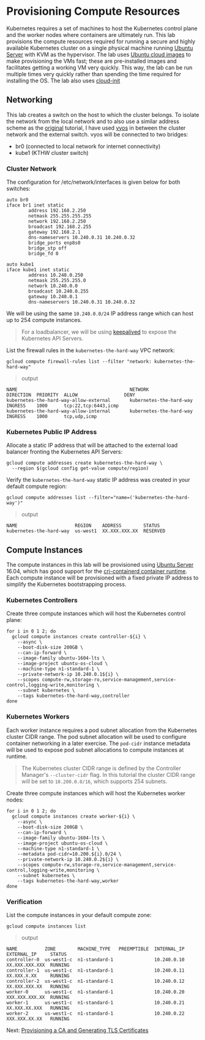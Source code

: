 # Provisioning Compute Resources

Kubernetes requires a set of machines to host the Kubernetes control plane and the worker nodes where containers are ultimately run. This lab provisions the compute resources required for running a secure and highly available Kubernetes cluster on a single physical machine running [Ubuntu Server](https://www.ubuntu.com/download/server) with KVM as the hypervisor. The lab uses [Ubuntu cloud images](http://cloud-images.ubuntu.com/) to make provisioning the VMs fast; these are pre-installed images and facilitates getting a working VM very quickly. This way, the lab can be run multiple times very quickly rather than spending the time required for installing the OS. The lab also uses [cloud-init](https://cloud-init.io/)

## Networking

This lab creates a switch on the host to which the cluster belongs. To isolate the network from the local network and to also use a similar address scheme as the [original](https://github.com/kelseyhightower/kubernetes-the-hard-way) tutorial, I have used [vyos](https://vyos.io/) in between the cluster network and the external switch. vyos will be connected to two bridges:
* br0 (connected to local network for internet connectivity)
* kube1 (KTHW cluster switch)

### Cluster Network

The configuration for /etc/network/interfaces is given below for both switches:

```
auto br0
iface br1 inet static
        address 192.168.2.250
        netmask 255.255.255.255
        network 192.168.2.250
        broadcast 192.168.2.255
        gateway 192.168.2.1
        dns-nameservers 10.240.0.31 10.240.0.32
        bridge_ports enp8s0
        bridge_stp off
        bridge_fd 0

auto kube1
iface kube1 inet static
        address 10.240.0.250
        netmask 255.255.255.0
        network 10.240.0.0
        broadcast 10.240.0.255
        gateway 10.240.0.1
        dns-nameservers 10.240.0.31 10.240.0.32
```

We will be using the same `10.240.0.0/24` IP address range which can host up to 254 compute instances.

> For a loadbalancer, we will be using [keepalived](http://www.keepalived.org/) to expose the Kubernetes API Servers.

List the firewall rules in the `kubernetes-the-hard-way` VPC network:

```
gcloud compute firewall-rules list --filter "network: kubernetes-the-hard-way"
```

> output

```
NAME                                         NETWORK                  DIRECTION  PRIORITY  ALLOW                 DENY
kubernetes-the-hard-way-allow-external       kubernetes-the-hard-way  INGRESS    1000      tcp:22,tcp:6443,icmp
kubernetes-the-hard-way-allow-internal       kubernetes-the-hard-way  INGRESS    1000      tcp,udp,icmp
```

### Kubernetes Public IP Address

Allocate a static IP address that will be attached to the external load balancer fronting the Kubernetes API Servers:

```
gcloud compute addresses create kubernetes-the-hard-way \
  --region $(gcloud config get-value compute/region)
```

Verify the `kubernetes-the-hard-way` static IP address was created in your default compute region:

```
gcloud compute addresses list --filter="name=('kubernetes-the-hard-way')"
```

> output

```
NAME                     REGION    ADDRESS        STATUS
kubernetes-the-hard-way  us-west1  XX.XXX.XXX.XX  RESERVED
```

## Compute Instances

The compute instances in this lab will be provisioned using [Ubuntu Server](https://www.ubuntu.com/server) 16.04, which has good support for the [cri-containerd container runtime](https://github.com/kubernetes-incubator/cri-containerd). Each compute instance will be provisioned with a fixed private IP address to simplify the Kubernetes bootstrapping process.

### Kubernetes Controllers

Create three compute instances which will host the Kubernetes control plane:

```
for i in 0 1 2; do
  gcloud compute instances create controller-${i} \
    --async \
    --boot-disk-size 200GB \
    --can-ip-forward \
    --image-family ubuntu-1604-lts \
    --image-project ubuntu-os-cloud \
    --machine-type n1-standard-1 \
    --private-network-ip 10.240.0.1${i} \
    --scopes compute-rw,storage-ro,service-management,service-control,logging-write,monitoring \
    --subnet kubernetes \
    --tags kubernetes-the-hard-way,controller
done
```

### Kubernetes Workers

Each worker instance requires a pod subnet allocation from the Kubernetes cluster CIDR range. The pod subnet allocation will be used to configure container networking in a later exercise. The `pod-cidr` instance metadata will be used to expose pod subnet allocations to compute instances at runtime.

> The Kubernetes cluster CIDR range is defined by the Controller Manager's `--cluster-cidr` flag. In this tutorial the cluster CIDR range will be set to `10.200.0.0/16`, which supports 254 subnets.

Create three compute instances which will host the Kubernetes worker nodes:

```
for i in 0 1 2; do
  gcloud compute instances create worker-${i} \
    --async \
    --boot-disk-size 200GB \
    --can-ip-forward \
    --image-family ubuntu-1604-lts \
    --image-project ubuntu-os-cloud \
    --machine-type n1-standard-1 \
    --metadata pod-cidr=10.200.${i}.0/24 \
    --private-network-ip 10.240.0.2${i} \
    --scopes compute-rw,storage-ro,service-management,service-control,logging-write,monitoring \
    --subnet kubernetes \
    --tags kubernetes-the-hard-way,worker
done
```

### Verification

List the compute instances in your default compute zone:

```
gcloud compute instances list
```

> output

```
NAME          ZONE        MACHINE_TYPE   PREEMPTIBLE  INTERNAL_IP  EXTERNAL_IP     STATUS
controller-0  us-west1-c  n1-standard-1               10.240.0.10  XX.XXX.XXX.XXX  RUNNING
controller-1  us-west1-c  n1-standard-1               10.240.0.11  XX.XXX.X.XX     RUNNING
controller-2  us-west1-c  n1-standard-1               10.240.0.12  XX.XXX.XXX.XX   RUNNING
worker-0      us-west1-c  n1-standard-1               10.240.0.20  XXX.XXX.XXX.XX  RUNNING
worker-1      us-west1-c  n1-standard-1               10.240.0.21  XX.XXX.XX.XXX   RUNNING
worker-2      us-west1-c  n1-standard-1               10.240.0.22  XXX.XXX.XX.XX   RUNNING
```

Next: [Provisioning a CA and Generating TLS Certificates](04-certificate-authority.md)
